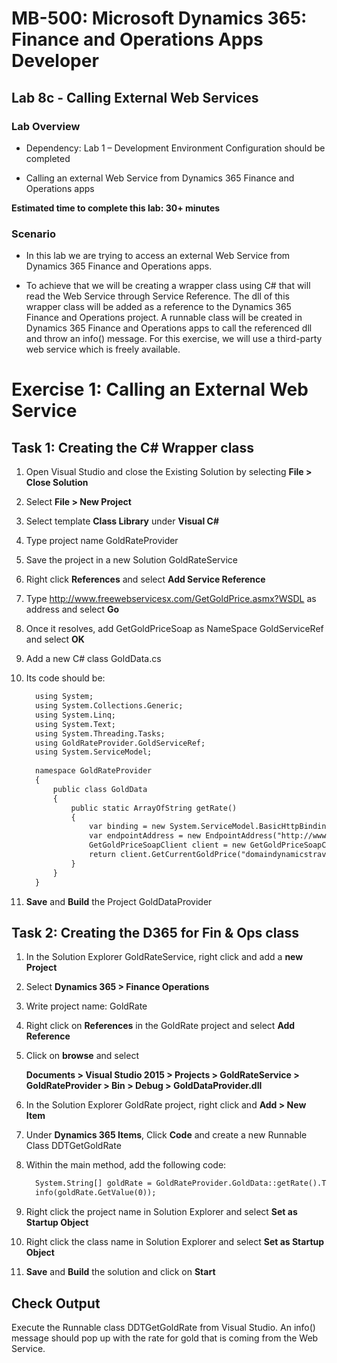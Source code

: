 # MB-500: Microsoft Dynamics 365: Finance and Operations Apps Developer

## Lab 8c - Calling External Web Services

### Lab Overview

-   Dependency: Lab 1 – Development Environment Configuration should be
    completed

-   Calling an external Web Service from Dynamics 365 Finance and Operations
    apps

**Estimated time to complete this lab: 30+ minutes**

### Scenario

-   In this lab we are trying to access an external Web Service from Dynamics
    365 Finance and Operations apps.

-   To achieve that we will be creating a wrapper class using C\# that will read
    the Web Service through Service Reference. The dll of this wrapper class
    will be added as a reference to the Dynamics 365 Finance and Operations
    project. A runnable class will be created in Dynamics 365 Finance and
    Operations apps to call the referenced dll and throw an info() message. For
    this exercise, we will use a third-party web service which is freely
    available.

# Exercise 1: Calling an External Web Service 

## Task 1: Creating the C\# Wrapper class

1.  Open Visual Studio and close the Existing Solution by selecting **File \>
    Close Solution**

2.  Select **File \> New Project**

3.  Select template **Class Library** under **Visual C\#**

4.  Type project name GoldRateProvider

5.  Save the project in a new Solution GoldRateService

6.  Right click **References** and select **Add Service Reference**

7.  Type <http://www.freewebservicesx.com/GetGoldPrice.asmx?WSDL> as address and
    select **Go**

8.  Once it resolves, add GetGoldPriceSoap as NameSpace GoldServiceRef and
    select **OK**

9.  Add a new C\# class GoldData.cs

10. Its code should be:
    ```html
      using System;
      using System.Collections.Generic;
      using System.Linq;
      using System.Text;
      using System.Threading.Tasks;
      using GoldRateProvider.GoldServiceRef;
      using System.ServiceModel;
      
      namespace GoldRateProvider
      {
          public class GoldData
          {
              public static ArrayOfString getRate()
              {
                  var binding = new System.ServiceModel.BasicHttpBinding();
                  var endpointAddress = new EndpointAddress("http://www.freewebservicesx.com/GetGoldPrice.asmx");
                  GetGoldPriceSoapClient client = new GetGoldPriceSoapClient(binding, endpointAddress);    
                  return client.GetCurrentGoldPrice("domaindynamicstravel@gmail.com", "pass@word");
              }
          }
      }
    ```

11. **Save** and **Build** the Project GoldDataProvider

## Task 2: Creating the D365 for Fin & Ops class

1.  In the Solution Explorer GoldRateService, right click and add a **new
    Project**

2.  Select **Dynamics 365 \> Finance Operations**

3.  Write project name: GoldRate

4.  Right click on **References** in the GoldRate project and select **Add
    Reference**

5.  Click on **browse** and select

    **Documents \> Visual Studio 2015 \> Projects \> GoldRateService \>
    GoldRateProvider \> Bin \> Debug \> GoldDataProvider.dll**

6.  In the Solution Explorer GoldRate project, right click and **Add \> New
    Item**

7.  Under **Dynamics 365 Items**, Click **Code** and create a new Runnable Class
    DDTGetGoldRate

8.  Within the main method, add the following code:

    ```html
      System.String[] goldRate = GoldRateProvider.GoldData::getRate().ToArray();
      info(goldRate.GetValue(0));
    ```

9.  Right click the project name in Solution Explorer and select **Set as
    Startup Object**

10. Right click the class name in Solution Explorer and select **Set as Startup
    Object**

11. **Save** and **Build** the solution and click on **Start**

## Check Output

Execute the Runnable class DDTGetGoldRate from Visual Studio. An info() message
should pop up with the rate for gold that is coming from the Web Service.
